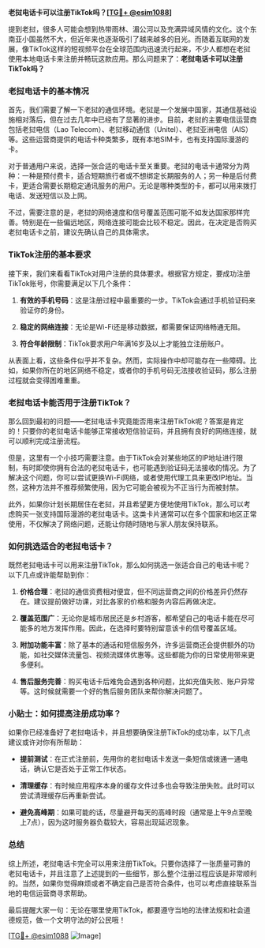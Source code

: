 **老挝电话卡可以注册TikTok吗？[[TG💪+ @esim1088](https://t.me/s/esim1088)]**

提到老挝，很多人可能会想到热带雨林、湄公河以及充满异域风情的文化。这个东南亚小国虽然不大，但近年来也逐渐吸引了越来越多的目光。而随着互联网的发展，像TikTok这样的短视频平台在全球范围内迅速流行起来，不少人都想在老挝使用本地电话卡来注册并畅玩这款应用。那么问题来了：**老挝电话卡可以注册TikTok吗？**

### 老挝电话卡的基本情况

首先，我们需要了解一下老挝的通信环境。老挝是一个发展中国家，其通信基础设施相对落后，但在过去几年中已经有了显著的进步。目前，老挝的主要电信运营商包括老挝电信（Lao Telecom）、老挝移动通信（Unitel）、老挝亚洲电信（AIS）等。这些运营商提供的电话卡种类繁多，既有本地SIM卡，也有支持国际漫游的卡。

对于普通用户来说，选择一张合适的电话卡至关重要。老挝的电话卡通常分为两种：一种是预付费卡，适合短期旅行者或不想绑定长期服务的人；另一种是后付费卡，更适合需要长期稳定通讯服务的用户。无论是哪种类型的卡，都可以用来拨打电话、发送短信以及上网。

不过，需要注意的是，老挝的网络速度和信号覆盖范围可能不如发达国家那样完善。特别是在一些偏远地区，网络连接可能会比较不稳定。因此，在决定是否购买老挝电话卡之前，建议先确认自己的具体需求。

### TikTok注册的基本要求

接下来，我们来看看TikTok对用户注册的具体要求。根据官方规定，要成功注册TikTok账号，你需要满足以下几个条件：

1. **有效的手机号码**：这是注册过程中最重要的一步。TikTok会通过手机验证码来验证你的身份。
   
2. **稳定的网络连接**：无论是Wi-Fi还是移动数据，都需要保证网络畅通无阻。
   
3. **符合年龄限制**：TikTok要求用户年满16岁及以上才能独立注册账户。

从表面上看，这些条件似乎并不复杂。然而，实际操作中却可能存在一些障碍。比如，如果你所在的地区网络不稳定，或者你的手机号码无法接收验证码，那么注册过程就会变得困难重重。

### 老挝电话卡能否用于注册TikTok？

那么回到最初的问题——老挝电话卡究竟能否用来注册TikTok呢？答案是肯定的！只要你的老挝电话卡能够正常接收短信验证码，并且拥有良好的网络连接，就可以顺利完成注册流程。

但是，这里有一个小技巧需要注意。由于TikTok会对某些地区的IP地址进行限制，有时即使你拥有合法的老挝电话卡，也可能遇到验证码无法接收的情况。为了解决这个问题，你可以尝试更换Wi-Fi网络，或者使用代理工具来更改IP地址。当然，这种方法并不推荐频繁使用，因为它可能会被视为不正当行为而被封禁。

此外，如果你计划长期居住在老挝，并且希望更方便地使用TikTok，那么可以考虑购买一张支持国际漫游的老挝电话卡。这类卡片通常可以在多个国家和地区正常使用，不仅解决了网络问题，还能让你随时随地与家人朋友保持联系。

### 如何挑选适合的老挝电话卡？

既然老挝电话卡可以用来注册TikTok，那么如何挑选一张适合自己的电话卡呢？以下几点或许能帮助到你：

1. **价格合理**：老挝的通信资费相对便宜，但不同运营商之间的价格差异仍然存在。建议提前做好功课，对比各家的价格和服务内容后再做决定。

2. **覆盖范围广**：无论你是城市居民还是乡村游客，都希望自己的电话卡能在尽可能多的地方发挥作用。因此，在选择时要特别留意该卡的信号覆盖区域。

3. **附加功能丰富**：除了基本的通话和短信服务外，许多运营商还会提供额外的功能，如社交媒体流量包、视频流媒体优惠等。这些都能为你的日常使用带来更多便利。

4. **售后服务完善**：购买电话卡后难免会遇到各种问题，比如充值失败、账户异常等。这时候就需要一个好的售后服务团队来帮你解决问题了。

### 小贴士：如何提高注册成功率？

如果你已经准备好了老挝电话卡，并且想要确保注册TikTok的成功率，以下几点建议或许对你有所帮助：

- **提前测试**：在正式注册前，先用你的老挝电话卡发送一条短信或拨通一通电话，确认它是否处于正常工作状态。
  
- **清理缓存**：有时候应用程序本身的缓存文件过多也会导致注册失败。此时可以尝试清理缓存后再重新尝试。

- **避免高峰期**：如果可能的话，尽量避开每天的高峰时段（通常是上午9点至晚上7点），因为这时服务器负载较大，容易出现延迟现象。

### 总结

综上所述，老挝电话卡完全可以用来注册TikTok。只要你选择了一张质量可靠的老挝电话卡，并且注意了上述提到的一些细节，那么整个注册过程应该是非常顺利的。当然，如果你觉得麻烦或者不确定自己是否符合条件，也可以考虑直接联系当地的电信运营商寻求帮助。

最后提醒大家一句：无论在哪里使用TikTok，都要遵守当地的法律法规和社会道德规范，做一个文明守法的好公民哦！

[[TG💪+ @esim1088](https://t.me/s/esim1088) ![Image](https://i.postimg.cc/4NQfJmqS/Snipaste-2025-05-13-00-14-12.png)]
